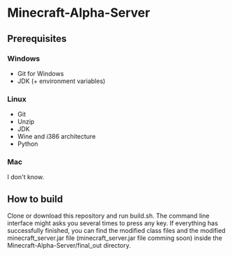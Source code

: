 # Minecraft-Alpha-Server
## Prerequisites
### Windows
* Git for Windows
* JDK (+ environment variables)
### Linux
* Git
* Unzip
* JDK
* Wine and i386 architecture
* Python
### Mac
I don't know.
## How to build
Clone or download this repository and run build.sh. The command line interface might asks you several times to press any key. If everything has successfully finished, you can find the modified class files and the modified minecraft_server.jar file (minecraft_server.jar file comming soon) inside the Minecraft-Alpha-Server/final_out directory.
